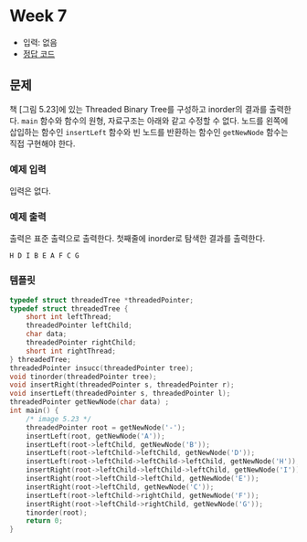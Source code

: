 # Week 7

- 입력: 없음
- [정답 코드](main.c)

## 문제
책 [그림 5.23]에 있는 Threaded Binary Tree를 구성하고 inorder의 결과를 출력한다.
`main` 함수와 함수의 원형, 자료구조는 아래와 같고 수정할 수 없다.
노드를 왼쪽에 삽입하는 함수인 `insertLeft` 함수와 빈 노드를 반환하는 함수인 `getNewNode` 함수는 직접 구현해야 한다.

### 예제 입력
입력은 없다.

### 예제 출력
출력은 표준 출력으로 출력한다. 첫째줄에 inorder로 탐색한 결과를 출력한다.

```
H D I B E A F C G
```

### 템플릿
```c
typedef struct threadedTree *threadedPointer;
typedef struct threadedTree {
    short int leftThread;
    threadedPointer leftChild;
    char data;
    threadedPointer rightChild;
    short int rightThread;
} threadedTree;
threadedPointer insucc(threadedPointer tree);
void tinorder(threadedPointer tree);
void insertRight(threadedPointer s, threadedPointer r);
void insertLeft(threadedPointer s, threadedPointer l);
threadedPointer getNewNode(char data) ;
int main() {
    /* image 5.23 */
    threadedPointer root = getNewNode('-');
    insertLeft(root, getNewNode('A'));
    insertLeft(root->leftChild, getNewNode('B'));
    insertLeft(root->leftChild->leftChild, getNewNode('D'));
    insertLeft(root->leftChild->leftChild->leftChild, getNewNode('H'));
    insertRight(root->leftChild->leftChild->leftChild, getNewNode('I'));
    insertRight(root->leftChild->leftChild, getNewNode('E'));
    insertRight(root->leftChild, getNewNode('C'));
    insertLeft(root->leftChild->rightChild, getNewNode('F'));
    insertRight(root->leftChild->rightChild, getNewNode('G'));
    tinorder(root);
    return 0;
}
```